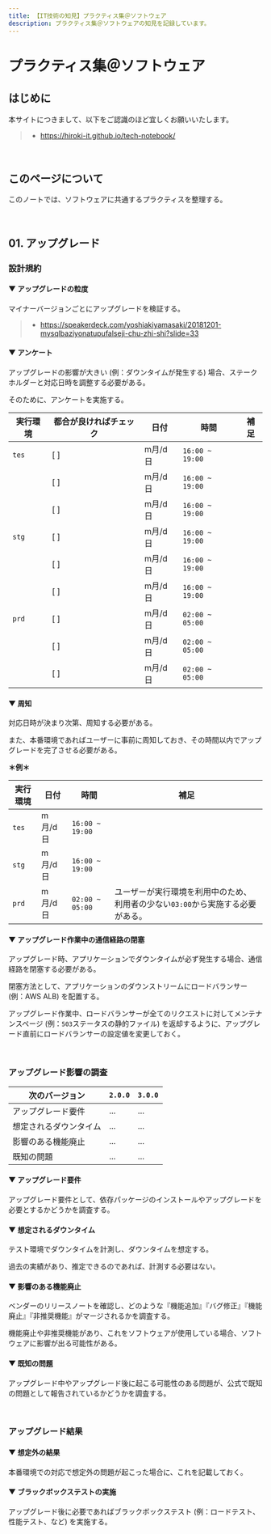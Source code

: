 ```yaml
---
title: 【IT技術の知見】プラクティス集＠ソフトウェア
description: プラクティス集＠ソフトウェアの知見を記録しています。
---
```


# プラクティス集＠ソフトウェア

## はじめに

本サイトにつきまして、以下をご認識のほど宜しくお願いいたします。

> - https://hiroki-it.github.io/tech-notebook/

<br>

## このページについて

このノートでは、ソフトウェアに共通するプラクティスを整理する。

<br>

## 01. アップグレード

### 設計規約

#### ▼ アップグレードの粒度

マイナーバージョンごとにアップグレードを検証する。

> - https://speakerdeck.com/yoshiakiyamasaki/20181201-mysqlbaziyonatupufalseji-chu-zhi-shi?slide=33

#### ▼ アンケート

アップグレードの影響が大きい (例：ダウンタイムが発生する) 場合、ステークホルダーと対応日時を調整する必要がある。

そのために、アンケートを実施する。

| 実行環境 | 都合が良ければチェック | 日付    | 時間            | 補足 |
| -------- | ---------------------- | ------- | --------------- | ---- |
| `tes`    | [ ]                    | m月/d日 | `16:00 ~ 19:00` |      |
|          | [ ]                    | m月/d日 | `16:00 ~ 19:00` |      |
|          | [ ]                    | m月/d日 | `16:00 ~ 19:00` |      |
| `stg`    | [ ]                    | m月/d日 | `16:00 ~ 19:00` |      |
|          | [ ]                    | m月/d日 | `16:00 ~ 19:00` |      |
|          | [ ]                    | m月/d日 | `16:00 ~ 19:00` |      |
| `prd`    | [ ]                    | m月/d日 | `02:00 ~ 05:00` |      |
|          | [ ]                    | m月/d日 | `02:00 ~ 05:00` |      |
|          | [ ]                    | m月/d日 | `02:00 ~ 05:00` |      |

#### ▼ 周知

対応日時が決まり次第、周知する必要がある。

また、本番環境であればユーザーに事前に周知しておき、その時間以内でアップグレードを完了させる必要がある。

**＊例＊**

| 実行環境 | 日付    | 時間            | 補足                                                                            |
| -------- | ------- | --------------- | ------------------------------------------------------------------------------- |
| `tes`    | m月/d日 | `16:00 ~ 19:00` |                                                                                 |
| `stg`    | m月/d日 | `16:00 ~ 19:00` |                                                                                 |
| `prd`    | m月/d日 | `02:00 ~ 05:00` | ユーザーが実行環境を利用中のため、利用者の少ない`03:00`から実施する必要がある。 |

#### ▼ アップグレード作業中の通信経路の閉塞

アップグレード時、アプリケーションでダウンタイムが必ず発生する場合、通信経路を閉塞する必要がある。

閉塞方法として、アプリケーションのダウンストリームにロードバランサー (例：AWS ALB) を配置する。

アップグレード作業中、ロードバランサーが全てのリクエストに対してメンテナンスページ (例：`503`ステータスの静的ファイル) を返却するように、アップグレード直前にロードバランサーの設定値を変更しておく。

<br>

### アップグレード影響の調査

| 次のバージョン         | `2.0.0` | `3.0.0` |
| ---------------------- | ------- | ------- |
| アップグレード要件     | ...     | ...     |
| 想定されるダウンタイム | ...     | ...     |
| 影響のある機能廃止     | ...     | ...     |
| 既知の問題             | ...     | ...     |

#### ▼ アップグレード要件

アップグレード要件として、依存パッケージのインストールやアップグレードを必要とするかどうかを調査する。

#### ▼ 想定されるダウンタイム

テスト環境でダウンタイムを計測し、ダウンタイムを想定する。

過去の実績があり、推定できるのであれば、計測する必要はない。

#### ▼ 影響のある機能廃止

ベンダーのリリースノートを確認し、どのような『機能追加』『バグ修正』『機能廃止』『非推奨機能』がマージされるかを調査する。

機能廃止や非推奨機能があり、これをソフトウェアが使用している場合、ソフトウェアに影響が出る可能性がある。

#### ▼ 既知の問題

アップグレード中やアップグレード後に起こる可能性のある問題が、公式で既知の問題として報告されているかどうかを調査する。

<br>

### アップグレード結果

#### ▼ 想定外の結果

本番環境での対応で想定外の問題が起こった場合に、これを記載しておく。

#### ▼ ブラックボックステストの実施

アップグレード後に必要であればブラックボックステスト (例：ロードテスト、性能テスト、など) を実施する。

<br>
